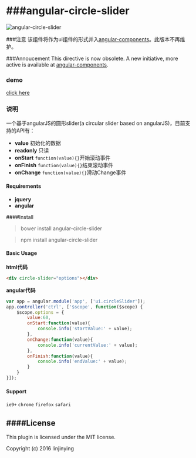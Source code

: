 ###angular-circle-slider
===========================
![angular-circle-slider](https://github.com/linjinying/angular-circle-slider/blob/master/screenshot.png)  

###注意
该组件将作为ui组件的形式并入[angular-components](https://github.com/linjinying/angular-components/tree/master/angular-circle-slider)。此版本不再维护。

###Annoucement
This directive is now obsolete. A new initiative, more active is available at [angular-components](https://github.com/linjinying/angular-components/tree/master/angular-circle-slider).

### demo
[click here](http://www.w3cin.com/demo/angular-components/angular-circle-slider/)

### 说明
一个基于angularJS的圆形slider(a circular slider based on angularJS)，目前支持的API有： 
- **value**  初始化的数据
- **readonly** 只读
- **onStart** `function(value){}`开始滚动事件
- **onFinish** `function(value){}`结束滚动事件
- **onChange** `function(value){}`滑动Change事件

#### Requirements
- **jquery**
- **angular**

####Install
> bower install angular-circle-slider

> npm install angular-circle-slider

#### Basic Usage

**html代码** 
```html
<div circle-slider="options"></div>
```
**angular代码**  
```javascript
var app = angular.module('app', ['ui.circleSlider']);
app.controller('ctrl', ['$scope', function($scope) {
    $scope.options = {
    	value:60,
        onStart:function(value){
            console.info('startValue:' + value);
        },
        onChange:function(value){
            console.info('currentValue:' + value);
        },
        onFinish:function(value){
            console.info('endValue:' + value);
        }
    }
}]);
```
#### Support
`ie9+`  `chrome` `firefox` `safari`

####License
--------
This plugin is licensed under the MIT license.

Copyright (c) 2016 linjinying
